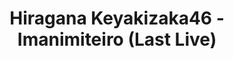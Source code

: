 ---
layout: videojs
title: Hiragana Keyakizaka46 - Imanimiteiro (Last Live)
category: mv
description: >+
    Hinatazaka46 Debut Countdown Live, Yokohama Arena, March 5-6, 2019
lang: en
subtitles: Hiragana Keyakizaka46Hinatazaka46 -imanimiteiro-Last Live Yokohama Arena.en.vtt
video_url: https://youtu.be/BSzbdhMacM8
thumbnail: https://i.ytimg.com/vi/BSzbdhMacM8/maxresdefault.jpg
hinatrivia: https://x.com/hinatacampaign/status/1758719679726584004
upload_date: 2022-07-11
lyrics: >+
    One day, suddenly the adults said,

    "Why don’t you give it a try?"

    What should we do? We're cowards

    Of course, the way we are now, 
    we know we can't do it (HA-)

    But somehow, like accepting a fight,
    we nodded in agreement

    We had no choice, honest people like us

    Surely, we’re being tested,

    They think if they force 
    impossible tasks on us,

    We’ll definitely give up...


    We used to look at the world 
    over someone else’s shoulder,

    But when your turn comes,

    You can’t pass, that's the rule


    The color you see now,

    what color is that?

    It's the color of us biting our lips

    and giving everything we've got

    Deep in our hearts, 
    we kept whispering it over and over,

    What color is that word?

    Someday you’ll see...


    The reality is so much bigger 
    than the dream we once saw,

    We hesitated, we are timid

    "If only we had more time,"

    We want to make excuses like that (HA-)

    Everyone has to cross 
    the bridge within themselves,

    Come on, let’s cross it, you cowards

    No one would blame you,

    But making excuses is pathetic,

    You should just shut up and do it


    Better to cry in the front 
    than to regret staying in the safe zone,

    Even if it hurts, let’s cry in the front


    The color you see now

    what color is that?

    The color we’ve dreamed of 
    many times in tough moments

    We’ll make sure our wishes come true,

    What color are our feelings? 
    We want to say, "Serves you right!"


    They called it reckless, but

    We can't run away,

    In such a vast world,

    We sing!


    The color you see now,

    what color is that?

    It's the color of us biting our lips

    and giving everything we've got

    Deep in our hearts, 
    we kept whispering it over and over,

    What color is that word?

    Someday you’ll see
---